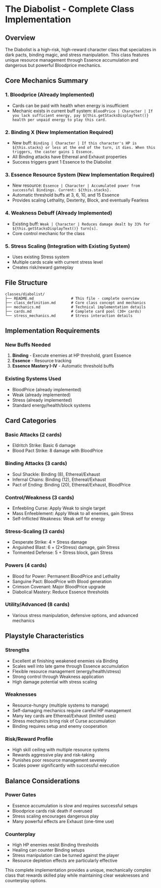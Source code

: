 # The Diabolist - Complete Class Implementation

## Overview
The Diabolist is a high-risk, high-reward character class that specializes in dark pacts, binding magic, and stress manipulation. This class features unique resource management through Essence accumulation and dangerous but powerful Bloodprice mechanics.

## Core Mechanics Summary

### 1. Bloodprice (Already Implemented)
- Cards can be paid with health when energy is insufficient
- Mechanic exists in current buff system: `BloodPrice | Character | If you lack sufficient energy, pay ${this.getStacksDisplayText()} health per unpaid energy to play this card.`

### 2. Binding X (New Implementation Required)
- New buff: `Binding | Character | If this character's HP is ${this.stacks} or less at the end of the turn, it dies. When this triggers, the caster gains 1 Essence.`
- All Binding attacks have Ethereal and Exhaust properties
- Success triggers grant 1 Essence to the Diabolist

### 3. Essence Resource System (New Implementation Required)
- New resource: `Essence | Character | Accumulated power from successful Bindings. Current: ${this.stacks}.`
- Automatic threshold buffs at 3, 6, 10, and 15 Essence
- Provides scaling Lethality, Dexterity, Block, and eventually Fearless

### 4. Weakness Debuff (Already Implemented)
- Existing buff: `Weak | Character | Reduces damage dealt by 33% for ${this.getStacksDisplayText()} turn[s].`
- Core control mechanic for the class

### 5. Stress Scaling (Integration with Existing System)
- Uses existing Stress system
- Multiple cards scale with current stress level
- Creates risk/reward gameplay

## File Structure
```
classes/diabolist/
├── README.md                 # This file - complete overview
├── class_definition.md       # Core class concept and mechanics
├── mechanics.md              # Technical implementation details
├── cards.md                  # Complete card pool (30+ cards)
└── stress_mechanics.md       # Stress interaction details
```

## Implementation Requirements

### New Buffs Needed
1. **Binding** - Execute enemies at HP threshold, grant Essence
2. **Essence** - Resource tracking
3. **Essence Mastery I-IV** - Automatic threshold buffs

### Existing Systems Used
- BloodPrice (already implemented)
- Weak (already implemented)
- Stress (already implemented)
- Standard energy/health/block systems

## Card Categories

### Basic Attacks (2 cards)
- Eldritch Strike: Basic 6 damage
- Blood Pact Strike: 8 damage with BloodPrice

### Binding Attacks (3 cards)
- Soul Shackle: Binding (8), Ethereal/Exhaust
- Infernal Chains: Binding (12), Ethereal/Exhaust
- Pact of Ending: Binding (20), Ethereal/Exhaust, BloodPrice

### Control/Weakness (3 cards)
- Enfeebling Curse: Apply Weak to single target
- Mass Enfeeblement: Apply Weak to all enemies, gain Stress
- Self-Inflicted Weakness: Weak self for energy

### Stress-Scaling (3 cards)
- Desperate Strike: 4 + Stress damage
- Anguished Blast: 6 + (2×Stress) damage, gain Stress
- Tormented Defense: 5 + Stress block, gain Stress

### Powers (4 cards)
- Blood for Power: Permanent BloodPrice and Lethality
- Sanguine Pact: BloodPrice with Blood generation
- Crimson Covenant: Major BloodPrice upgrade
- Diabolical Mastery: Reduce Essence thresholds

### Utility/Advanced (8 cards)
- Various stress manipulation, defensive options, and advanced mechanics

## Playstyle Characteristics

### Strengths
- Excellent at finishing weakened enemies via Binding
- Scales well into late game through Essence accumulation
- Flexible resource management (energy/health/stress)
- Strong control through Weakness application
- High damage potential with stress scaling

### Weaknesses
- Resource-hungry (multiple systems to manage)
- Self-damaging mechanics require careful HP management
- Many key cards are Ethereal/Exhaust (limited uses)
- Stress mechanics bring risk of Curse accumulation
- Binding requires setup and enemy cooperation

### Risk/Reward Profile
- High skill ceiling with multiple resource systems
- Rewards aggressive play and risk-taking
- Punishes poor resource management severely
- Scales power significantly with successful execution

## Balance Considerations

### Power Gates
- Essence accumulation is slow and requires successful setups
- Bloodprice cards risk death if overused
- Stress scaling encourages dangerous play
- Many powerful effects are Exhaust (one-time use)

### Counterplay
- High HP enemies resist Binding thresholds
- Healing can counter Binding setups
- Stress manipulation can be turned against the player
- Resource depletion effects are particularly effective

This complete implementation provides a unique, mechanically complex class that rewards skilled play while maintaining clear weaknesses and counterplay options.